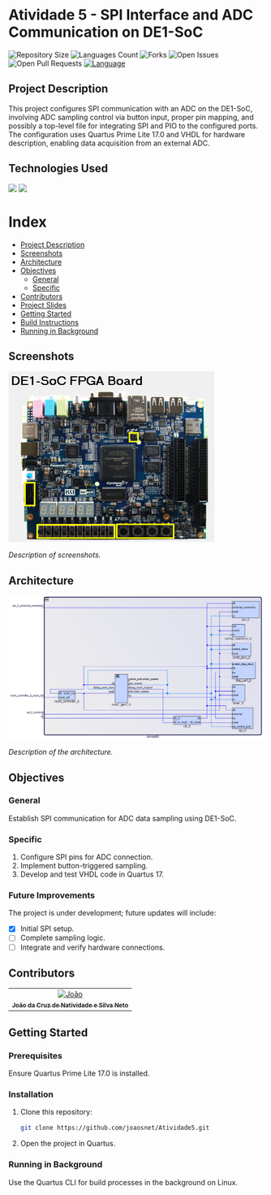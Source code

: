# Atividade 5 - SPI Interface and ADC Communication on DE1-SoC

![Repository Size](https://img.shields.io/github/repo-size/joaosnet/Atividade5?style=for-the-badge)
![Languages Count](https://img.shields.io/github/languages/count/joaosnet/Atividade5?style=for-the-badge)
![Forks](https://img.shields.io/github/forks/joaosnet/Atividade5?style=for-the-badge)
![Open Issues](https://img.shields.io/github/issues/joaosnet/Atividade5?style=for-the-badge)
![Open Pull Requests](https://img.shields.io/github/issues-pr/joaosnet/Atividade5?style=for-the-badge)
[![Language](https://img.shields.io/badge/lang-en-green.svg)](https://github.com/joaosnet/Atividade5/blob/master/README.md)

## Project Description

This project configures SPI communication with an ADC on the DE1-SoC, involving ADC sampling control via button input, proper pin mapping, and possibly a top-level file for integrating SPI and PIO to the configured ports. The configuration uses Quartus Prime Lite 17.0 and VHDL for hardware description, enabling data acquisition from an external ADC.

## Technologies Used

<img src="https://img.shields.io/badge/VHDL-blue?style=for-the-badge&logo=vhdl&logoColor=white" />
<img src="https://img.shields.io/badge/Quartus%20Prime%20Lite-blue?style=for-the-badge&logo=intel&logoColor=white" />

# Index

- [Project Description](#project-description)
- [Screenshots](#screenshots)
- [Architecture](#architecture)
- [Objectives](#objectives)
    - [General](#general)
    - [Specific](#specific)
- [Contributors](#contributors)
- [Project Slides](#project-slides)
- [Getting Started](#getting-started)
- [Build Instructions](#build-instructions)
- [Running in Background](#running-in-background)

## Screenshots

![Screenshots](screenshots/screenshots.png)

_Description of screenshots._

## Architecture

![Architecture Diagram](screenshots/architecture.png)

_Description of the architecture._

## Objectives

### General

Establish SPI communication for ADC data sampling using DE1-SoC.

### Specific

1. Configure SPI pins for ADC connection.
2. Implement button-triggered sampling.
3. Develop and test VHDL code in Quartus 17.

### Future Improvements

The project is under development; future updates will include:

- [x] Initial SPI setup.
- [ ] Complete sampling logic.
- [ ] Integrate and verify hardware connections.

## Contributors

<table>
    <tr>
        <td align="center">
            <a href="https://github.com/joaosnet">
                <img src="path/to/avatar.jpg" width="100px;" alt="João"/><br>
                <sub>
                    <b>João da Cruz de Natividade e Silva Neto</b>
                </sub>
            </a>
        </td>
    </tr>
</table>

## Getting Started

### Prerequisites

Ensure Quartus Prime Lite 17.0 is installed.

### Installation

1. Clone this repository:
   ```bash
   git clone https://github.com/joaosnet/Atividade5.git
   ```
2. Open the project in Quartus.

### Running in Background

Use the Quartus CLI for build processes in the background on Linux.
